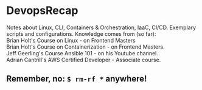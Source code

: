 # DevopsRecap

Notes about Linux, CLI, Containers & Orchestration, IaaC, CI/CD. Exemplary scripts and configurations.
Knowledge comes from (so far):\
Brian Holt's Course on Linux - on Frontend Masters\
Brian Holt's Course on Containerization - on Frontend Masters.\
Jeff Geerling's Course Ansible 101 - on his Youtube channel.\
Adrian Cantrill's AWS Certified Developer - Associate course.

## Remember, no: `$ rm-rf *` anywhere!